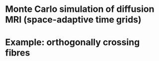 # Monte Carlo simulation of diffusion MRI (space-adaptive time grids)
# Example: orthogonally crossing fibres
